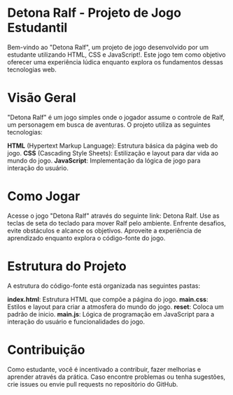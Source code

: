 # Detona Ralf - Projeto de Jogo Estudantil
Bem-vindo ao "Detona Ralf", um projeto de jogo desenvolvido por um estudante utilizando HTML, CSS e JavaScript!. Este jogo tem como objetivo oferecer uma experiência lúdica enquanto explora os fundamentos dessas tecnologias web.

# Visão Geral
"Detona Ralf" é um jogo simples onde o jogador assume o controle de Ralf, um personagem em busca de aventuras.  O projeto utiliza as seguintes tecnologias:

**HTML** (Hypertext Markup Language): Estrutura básica da página web do jogo.
**CSS** (Cascading Style Sheets): Estilização e layout para dar vida ao mundo do jogo.
**JavaScript**: Implementação da lógica de jogo para interação do usuário.


# Como Jogar
Acesse o jogo "Detona Ralf" através do seguinte link: Detona Ralf.
Use as teclas de seta do teclado para mover Ralf pelo ambiente.
Enfrente desafios, evite obstáculos e alcance os objetivos.
Aproveite a experiência de aprendizado enquanto explora o código-fonte do jogo.

# Estrutura do Projeto
A estrutura do código-fonte está organizada nas seguintes pastas:

**index.html**: Estrutura HTML que compõe a página do jogo.
**main.css**: Estilos e layout para criar a atmosfera do mundo do jogo.
**reset**: Coloca um padrão de inicio.
**main.js**: Lógica de programação em JavaScript para a interação do usuário e funcionalidades do jogo.

# Contribuição
Como estudante, você é incentivado a contribuir, fazer melhorias e aprender através da prática. Caso encontre problemas ou tenha sugestões, <br>crie issues ou envie pull requests no repositório do GitHub.
